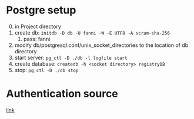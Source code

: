 # Postgre setup

0. in Project directory
1. create db: `initdb -D db -U fanni -W -E UTF8 -A scram-sha-256`
   1. pass: fanni
2. modify db/postgresql.conf/unix_socket_directories to the location of db directory
3. start server: `pg_ctl -D ./db -l logfile start`
4. create database: `createdb -h <socket directory> registryDB`
5. stop: `pg_ctl -D ./db stop`

# Authentication source

[link](https://www.bezkoder.com/spring-boot-security-postgresql-jwt-authentication/#Overview)
